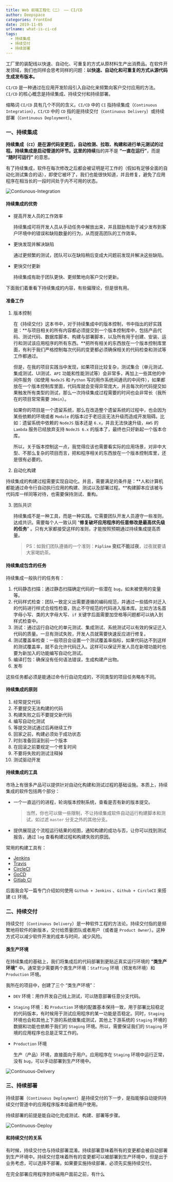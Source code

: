 ```yaml
---
title: Web 前端工程化（二） —— CI/CD
author: Deepspace
categories: FrontEnd
date: 2019-11-05
urlname: what-is-ci-cd
tags:
  - 持续集成
  - 持续交付
  - 持续部署
---
```


工厂里的装配线以快速、自动化、可重复的方式从原材料生产出消费品。在软件开发领域，我们也同样会思考同样的问题：**以快速、自动化和可重复的方式从源代码生成发布版本。** 

`CI/CD` 是一种通过在应用开发阶段引入自动化来频繁向客户交付应用的方法。`CI/CD` 的核心概念是持续集成、持续交付和持续部署。

缩略词 `CI/CD` 具有几个不同的含义。`CI/CD` 中的 `CI` 指持续集成（`Continuous Integration`），`CI/CD` 中的 `CD` 指的是持续交付（`Continuous Delivery`）或持续部署（`Continuous Deployment`）。

<!-- more -->

### 一、持续集成

**持续集成（`CI`）是在源代码变更后，自动检测、拉取、构建和进行单元测试的过程。持续集成是启动管道的环节。**这里的**持续**指的并不是 **“一直在运行”**，而是 **“随时可运行”** 的意思。

有了持续集成，软件在每次修改之后都会被证明是可工作的（假如有足够全面的自动化测试集合的话），即使它被坏了，我们也能很快知道，并且修复，避免了应用程序在相当长的一段时间处于内不可用的状态。

![Contiunous-Integration](https://github.com/IDeepspace/ImageHosting/raw/master/FrontEnd/Contiunous-Integration.png)

#### 持续集成的优势

- 提高开发人员的工作效率

  持续集成可将开发人员从手动任务中解放出来，并且鼓励有助于减少发布到客户环境中的错误和缺陷数量的行为，从而提高团队的工作效率。

- 更快发现并解决缺陷

  通过更频繁的测试，团队可以在缺陷稍后变成大问题前发现并解决这些缺陷。

- 更快交付更新

  持续集成有助于团队更快、更频繁地向客户交付更新。



下面我们着重看下持续集成的内容，有些偏理论，但是很有用。

#### 准备工作

1. 版本控制

   在《持续交付》这本书中，对于持续集成中的版本控制，书中指出的好实践是：**与项目相关的所有内容都必须提交到一个版本控制库中，包括产品代码、测试代码、数据库脚本、构建与部署脚本，以及所有用于创建、安装、运行和测试该应用程序的所有东西。**把所有相关的东西放在一个版本控制库里面，有利于我们严格控制每次代码的变更都必须确保相关的代码检查和测试等工作都通过。

   但是，在我的项目实践当中发现，如果项目比较复杂，测试集合（单元测试、集成测试、UI测试、`API` 功能和性能测试等）会非常多，再加上一些其他的中间件服务（如使用 `NodeJS` 和 `Python` 写的用作系统间通讯的中间件），如果都放在一个版本控制库里面，代码库就会变得异常庞大，并且每次的代码提交如果触发所有类型的测试，那么一次持续集成过程需要的时间也会非常长（我所在的项目常常需要 `30min`）。

   如果你的项目是一个遗留系统，那么在改造整个遗留系统的过程中，也会因为某些依赖的环境或者 `Module` 的版本过于老旧且无法升级而造成开发阻碍。比如：遗留系统中依赖的 `NodeJS` 版本还是 `6.x`，并且无法快速升级，`AWS` 的 `Lambda` 服务已经放弃支持 `NodeJS 6.x` 的版本了，最终也只好新起一个版本仓库。

   所以，关于版本控制这一点，我觉得应该也需要看实际的应用场景，对非中大型、不那么复杂的项目而言，把和程序相关的东西放在一个版本控制库里，还是很有必要的。

2. 自动化构建

  持续集成的构建过程需要实现自动化。并且，需要满足的条件是：**人和计算机都能通过命令行自动执行应用的构建、测试以及部署过程。**构建脚本应该被与代码库一样同等对待，也需要保持测试、重构。

3. 团队共识

   持续集成不是一种工具，而是一种实践。它需要团队开发人员遵守一些准则，达成共识。需要每个人一致认同 “**修复破坏应用程序的任意修改是最高优先级的任务**” 。只有大家都接受这样的准则，才能按照预期通过持续集成提高质量。

   > PS：如我们团队遵循的一个准则：**`Pipline` 变红不能过夜**，过夜就要请大家喝奶茶。



#### 持续集成包含的任务

持续集成一般执行的任务有：

1. 代码静态扫描：通过静态扫描确定代码的一些潜在 `bug`，如未被使用的变量等。
2. 代码样式检查：团队一致定义出需要遵循的编码规范，并通过一些插件对迁入的代码进行样式合规性检查，防止不守规范的代码进入版本库。比如方法名首字母小写、类的大字母大写、`if` 关键字后面需要加空格等问题都可以纳入到样式检查中。
3. 测试：通过运行自动化的单元测试、集成测试、系统测试可以有效的保证迁入代码的质量。一旦有测试失败，开发人员就需要快速反应进行修复。
4. 测试覆盖率检查：一般项目会设置一个测试覆盖率指标，如果代码达不到这样的测试覆盖率，就不会允许代码迁入。这样可以保证开发人员在新增功能时也要为新加入的功能编写自动化测试。
5. 编译打包：确保没有任何语法错误，生成构建产出物。
6. 发布

这些任务都必须是能通过命令行自动完成的，不同类型的项目任务略有不同。



#### 持续集成的原则

1. 经常提交代码
2. 不要提交无法构建的代码
3. 构建失败之后不要提交新代码
4. 编写自动化测试
5. 等提交测试通过后再继续工作
6. 回家之前，构建必须处于成功状态
7. 时刻准备回滚到前一个版本
8. 在回滚之前要规定一个修复时间
9. 不要将失败的测试注释掉
10. 测试驱动开发



#### 持续集成的工具

市场上有很多产品可以提供针对自动化构建和测试过程的基础设施。本质上，持续集成的软件包括两个部分：

- 一个一直运行的进程，轮询版本控制系统，查看是否有新的版本提交。

  > 当然，你也可以做一些限制，不让持续集成软件自动运行构建脚本和测试，如过滤 `master` 分支之外的其他分支。

- 提供展现这个流程运行结果的视图，通知构建的成功与否，让你可以找到测试报告，通过 `log` 查看构建过程和构建失败的原因。

常用的构建工具有：

- [Jenkins](http://jenkins-ci.org/)
- [Travis](https://travis-ci.com/)
- [CircleCI](https://circleci.com/)
- [GoCD](https://www.gocd.org/)
- [Gitlab CI](https://about.gitlab.com/product/continuous-integration/)

后面我会写一篇专门介绍如何使用 `Github + Jenkins` 、`Github + CircleCI` 来搭建 `CI` 环境。



### 二、持续交付

持续交付（`Continuous Delivery`）是一种软件工程的方法论。持续交付指的是频繁地将软件的新版本，交付给质量团队或者用户（或者是 `Product Owner`）。这种方式可以减少软件开发的成本与时间，减少风险。



#### 类生产环境

在持续集成的基础上，我们将集成后的代码部署到更贴近真实运行环境的 **“类生产环境”** 中。通常至少需要两个类生产环境：`Staffing` 环境（预发布环境）和 `Production` 环境。

我所在的项目中，创建了三个 “类生产环境”：

- `DEV` 环境：用作开发自己线上测试，可以随意部署任意分支代码。

- `Staging` 环境：和 `Production` 环境的配置基本保持一致，用于部署比较稳定的代码版本，有时候用于测试应用程序的某一功能是否稳定。同时，`Staging` 环境也会和其他上下游的系统做集成测试，其他上下游系统的 `Staging` 环境的数据和功能也依赖于我们的 `Staging` 环境。所以，需要保证我们的 `Staging` 环境的应用程序也总是正常工作的。

- `Production` 环境

  生产（产品）环境，直接面向于用户。应用程序在 `Staging` 环境中运行正常，没有 `bug`，可以手动部署到生产环境中。

![Continuous-Delivery](https://github.com/IDeepspace/ImageHosting/raw/master/FrontEnd/Continuous-Delivery.png)



### 三、持续部署

持续部署（`Continuous Deployment`）是持续交付的下一步，是指能够自动提供持续交付管道中的应用程序版本给最终用户使用。

持续部署的前提是能自动化完成测试、构建、部署等步骤。

![Continuous-Deploy](https://github.com/IDeepspace/ImageHosting/raw/master/FrontEnd/Continuous-Deploy.png)

#### 和持续交付的关系

有时候，持续交付也与持续部署混淆。持续部署意味着所有的变更都会被自动部署到生产环境中。持续交付意味着所有的变更都可以被部署到生产环境中，但是出于业务考虑，可以选择不部署。如果要实施持续部署，必须先实施持续交付。

在完全部署应用程序到终端用户面前之前，有什么

